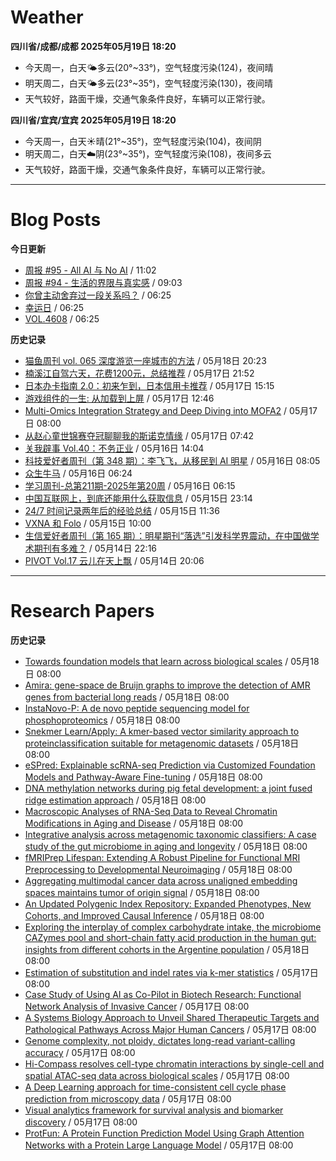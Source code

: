 # Weather
<!--qweather:start-->
**四川省/成都/成都 2025年05月19日 18:20**
- 今天周一，白天🌤️多云(20°~33°)，空气轻度污染(124)，夜间晴
- 明天周二，白天🌤️多云(23°~35°)，空气轻度污染(130)，夜间晴
- 天气较好，路面干燥，交通气象条件良好，车辆可以正常行驶。

**四川省/宜宾/宜宾 2025年05月19日 18:20**
- 今天周一，白天☀️晴(21°~35°)，空气轻度污染(104)，夜间阴
- 明天周二，白天☁️阴(23°~35°)，空气轻度污染(108)，夜间多云
- 天气较好，路面干燥，交通气象条件良好，车辆可以正常行驶。
<!--qweather:end-->
---
# Blog Posts
<!--rss-blogs:start-->
**今日更新**
- [周报 #95 - All AI 与 No AI](https://www.pseudoyu.com/posts/weekly_review_95) / 11:02
- [周报 #94 - 生活的界限与真实感](https://www.pseudoyu.com/posts/weekly_review_94) / 09:03
- [你曾主动舍弃过一段关系吗？](http://m.wufazhuce.com/question/4368) / 06:25
- [幸运日](http://m.wufazhuce.com/article/6795) / 06:25
- [VOL.4608](http://m.wufazhuce.com/one/4759) / 06:25

**历史记录**
- [猫鱼周刊 vol. 065 深度游览一座城市的方法](https://ameow.xyz/archives/weekly-065) / 05月18日 20:23
- [楠溪江自驾六天，花费1200元，总结推荐](https://blog.ops-coffee.cn/r/city-china-zhejiang-wenzhou-yongjia-nanxijiang.html) / 05月17日 21:52
- [日本办卡指南 2.0：初来乍到，日本信用卡推荐](https://song.al/creditcard2) / 05月17日 15:15
- [游戏组件的一生: 从加载到上屏](https://blog.ursb.me/posts/game-engine-renderer/) / 05月17日 12:46
- [Multi-Omics Integration Strategy and Deep Diving into MOFA2](https://divingintogeneticsandgenomics.com/post/multiomics-mofa2/) / 05月17日 08:00
- [从赵心童世锦赛夺冠聊聊我的斯诺克情缘](https://wiki.eryajf.net/pages/a49f60/) / 05月17日 07:42
- [关我辟事 Vol.40：不务正业](https://blog.douchi.space/spark-joy-digest-2025-5a/) / 05月16日 14:04
- [科技爱好者周刊（第 348 期）：李飞飞，从移民到 AI 明星](http://www.ruanyifeng.com/blog/2025/05/weekly-issue-348.html) / 05月16日 08:05
- [众生牛马](https://www.xiangshitan.com/post/3402.html) / 05月16日 06:24
- [学习周刊-总第211期-2025年第20周](https://wiki.eryajf.net/pages/a0fa42/) / 05月16日 06:15
- [中国互联网上，到底还能用什么获取信息](https://cyp0633.icu/timeline/2025/05/fsou-lawsuit/) / 05月15日 23:14
- [24/7 时间记录两年后的经验总结](https://thirdshire.com/timetracking/) / 05月15日 11:36
- [VXNA 和 Folo](https://anotherdayu.com/2025/6972/) / 05月15日 10:00
- [生信爱好者周刊（第 165 期）：明星期刊“落选”引发科学界震动，在中国做学术期刊有多难？](https://openbiox.github.io/weekly/issue-165/) / 05月14日 22:16
- [PIVOT Vol.17 云儿在天上飘](https://anotherdayu.com/2025/6966/) / 05月14日 20:06
<!--rss-blogs:end-->
---
# Research Papers
<!--rss-papers:start-->
**历史记录**
- [Towards foundation models that learn across biological scales](https://www.biorxiv.org/content/10.1101/2025.05.16.653447v1?rss=1) / 05月18日 08:00
- [Amira: gene-space de Bruijn graphs to improve the detection of AMR genes from bacterial long reads](https://www.biorxiv.org/content/10.1101/2025.05.16.654303v1?rss=1) / 05月18日 08:00
- [InstaNovo-P: A de novo peptide sequencing model for phosphoproteomics](https://www.biorxiv.org/content/10.1101/2025.05.14.654049v1?rss=1) / 05月18日 08:00
- [Snekmer Learn/Apply: A kmer-based vector similarity approach to proteinclassification suitable for metagenomic datasets](https://www.biorxiv.org/content/10.1101/2025.05.16.654600v1?rss=1) / 05月18日 08:00
- [eSPred: Explainable scRNA-seq Prediction via Customized Foundation Models and Pathway-Aware Fine-tuning](https://www.biorxiv.org/content/10.1101/2025.05.14.654052v1?rss=1) / 05月18日 08:00
- [DNA methylation networks during pig fetal development: a joint fused ridge estimation approach](https://www.biorxiv.org/content/10.1101/2025.05.15.654211v1?rss=1) / 05月18日 08:00
- [Macroscopic Analyses of RNA-Seq Data to Reveal Chromatin Modifications in Aging and Disease](https://www.biorxiv.org/content/10.1101/2025.05.14.654062v1?rss=1) / 05月18日 08:00
- [Integrative analysis across metagenomic taxonomic classifiers: A case study of the gut microbiome in aging and longevity](https://www.biorxiv.org/content/10.1101/2025.05.14.654104v1?rss=1) / 05月18日 08:00
- [fMRIPrep Lifespan: Extending A Robust Pipeline for Functional MRI Preprocessing to Developmental Neuroimaging](https://www.biorxiv.org/content/10.1101/2025.05.14.654069v1?rss=1) / 05月18日 08:00
- [Aggregating multimodal cancer data across unaligned embedding spaces maintains tumor of origin signal](https://www.biorxiv.org/content/10.1101/2025.05.14.653900v1?rss=1) / 05月18日 08:00
- [An Updated Polygenic Index Repository: Expanded Phenotypes, New Cohorts, and Improved Causal Inference](https://www.biorxiv.org/content/10.1101/2025.05.14.653986v1?rss=1) / 05月18日 08:00
- [Exploring the interplay of complex carbohydrate intake, the microbiome CAZymes pool and short-chain fatty acid production in the human gut: insights from different cohorts in the Argentine population](https://www.biorxiv.org/content/10.1101/2025.05.15.654276v1?rss=1) / 05月18日 08:00
- [Estimation of substitution and indel rates via k-mer statistics](https://www.biorxiv.org/content/10.1101/2025.05.14.653858v1?rss=1) / 05月17日 08:00
- [Case Study of Using AI as Co-Pilot in Biotech Research: Functional Network Analysis of Invasive Cancer](https://www.biorxiv.org/content/10.1101/2025.05.14.654152v1?rss=1) / 05月17日 08:00
- [A Systems Biology Approach to Unveil Shared Therapeutic Targets and Pathological Pathways Across Major Human Cancers](https://www.biorxiv.org/content/10.1101/2025.05.14.653945v1?rss=1) / 05月17日 08:00
- [Genome complexity, not ploidy, dictates long-read variant-calling accuracy](https://www.biorxiv.org/content/10.1101/2025.05.14.653922v1?rss=1) / 05月17日 08:00
- [Hi-Compass resolves cell-type chromatin interactions by single-cell and spatial ATAC-seq data across biological scales](https://www.biorxiv.org/content/10.1101/2025.05.14.654019v1?rss=1) / 05月17日 08:00
- [A Deep Learning approach for time-consistent cell cycle phase prediction from microscopy data](https://www.biorxiv.org/content/10.1101/2025.05.16.654306v1?rss=1) / 05月17日 08:00
- [Visual analytics framework for survival analysis and biomarker discovery](https://www.biorxiv.org/content/10.1101/2025.05.14.654136v1?rss=1) / 05月17日 08:00
- [ProtFun: A Protein Function Prediction Model Using Graph Attention Networks with a Protein Large Language Model](https://www.biorxiv.org/content/10.1101/2025.05.13.653854v1?rss=1) / 05月17日 08:00
<!--rss-papers:end-->
